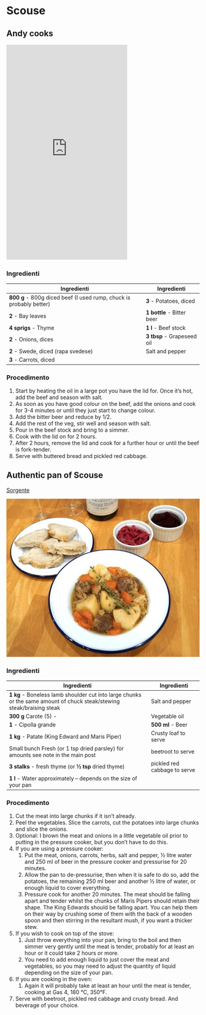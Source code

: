 # Scouse

## Andy cooks

<iframe width="315" height="560"
src="https://www.youtube.com/embed/V_R6W62o7-U"
title="YouTube video player"
frameborder="0"
allow="accelerometer; autoplay; clipboard-write; encrypted-media; gyroscope; picture-in-picture; web-share"
allowfullscreen></iframe>

### Ingredienti

| Ingredienti                  | Ingredienti             |
| ---------------------------- | ----------------------- |
| **800 g** - 800g diced beef (I used rump, chuck is probably better)  | **3** - Potatoes, diced |
| **2** - Bay leaves | **1 bottle** - Bitter beer |
| **4 sprigs** - Thyme | **1 l** - Beef stock |
| **2** - Onions, dices | **3 tbsp** - Grapeseed oil |
| **2** - Swede, diced (rapa svedese) | Salt and pepper |
| **3** - Carrots, diced | |

### Procedimento

1. Start by heating the oil in a large pot you have the lid for. Once it’s hot, add the beef and season with salt. 
2. As soon as you have good colour on the beef, add the onions and cook for 3-4 minutes or until they just start to change colour. 
3. Add the bitter beer and reduce by 1/2. 
4. Add the rest of the veg, stir well and season with salt. 
5. Pour in the beef stock and bring to a simmer. 
6. Cook with the lid on for 2 hours. 
7. After 2 hours, remove the lid and cook for a further hour or until the beef is fork-tender. 
8. Serve with buttered bread and pickled red cabbage.

## Authentic pan of Scouse

[Sorgente](https://scousemrdarcycooks.com/recipes/authentic-pan-of-scouse-to-celebrate-global-scouse-day/)

![](img/Authentic-pan-of-Scouse.jpg)

### Ingredienti

| Ingredienti                  | Ingredienti             |
| ---------------------------- | ----------------------- |
| **1 kg** - Boneless lamb shoulder cut into large chunks or the same amount of chuck steak/stewing steak/braising steak | Salt and pepper |
| **300 g** Carote (5) - | Vegetable oil |
| **1** - Cipolla grande | **500 ml** - Beer |
| **1 kg** - Patate (King Edward and Maris Piper) | Crusty loaf to serve |
| Small bunch Fresh (or 1 tsp dried parsley) for amounts see note in the main post | beetroot to serve |
| **3 stalks** - fresh thyme (or **½ tsp** dried thyme) | pickled red cabbage to serve |
| **1 l** - Water approximately – depends on the size of your pan | |

### Procedimento

1. Cut the meat into large chunks if it isn’t already.
2. Peel the vegetables. Slice the carrots, cut the potatoes into large chunks and slice the onions.
3. Optional: I brown the meat and onions in a little vegetable oil prior to putting in the pressure cooker, but you don’t have to do this.
4. If you are using a pressure cooker: 
   1. Put the meat, onions, carrots, herbs, salt and pepper, ½ litre water and 250 ml of beer in the pressure cooker and pressurise for 20 minutes.
   2. Allow the pan to de-pressurise, then when it is safe to do so, add the potatoes, the remaining 250 ml beer and another ½ litre of water, or enough liquid to cover everything.
   3. Pressure cook for another 20 minutes. The meat should be falling apart and tender whilst the chunks of Maris Pipers should retain their shape. The King Edwards should be falling apart. You can help them on their way by crushing some of them with the back of a wooden spoon and then stirring in the resultant mush, if you want a thicker stew.
5. If you wish to cook on top of the stove: 
   1. Just throw everything into your pan, bring to the boil and then simmer very gently until the meat is tender, probably for at least an hour or it could take 2 hours or more.
   2. You need to add enough liquid to just cover the meat and vegetables, so you may need to adjust the quantity of liquid depending on the size of your pan.
6. If you are cooking in the oven:
   1. Again it will probably take at least an hour until the meat is tender, cooking at Gas 4, 180 °C, 350°F.
7. Serve with beetroot, pickled red cabbage and crusty bread. And beverage of your choice.
